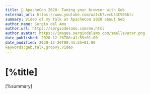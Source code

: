 ```yaml
---
title: 📼 ApacheCon 2020: Taming your browser with Geb
external_url: https://www.youtube.com/watch?v=cU44CV0Sbtc
summary: Video of my talk at ApacheCon 2020 about Geb
author.name: Sergio del Amo
author.url: https://sergiodelamo.com/me.html
author.avatar: https://images.sergiodelamo.com/smallavatar.png 
date_published: 2020-12-26T08:41:55+01:00
date_modified: 2020-12-26T08:41:55+01:00
keywords:geb,talk,groovy,video
---
```

# [%title]

[%summary]
